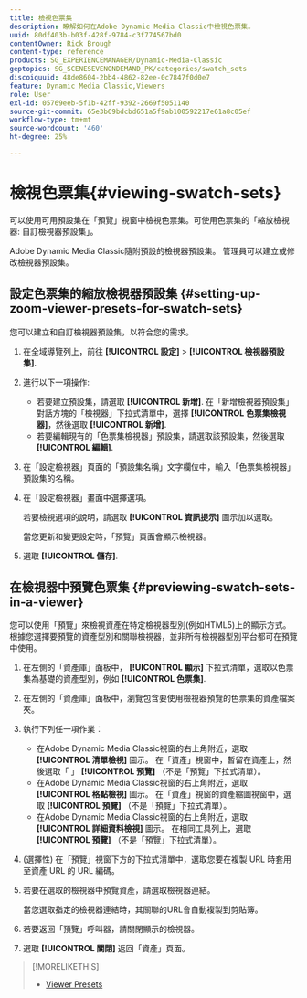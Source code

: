 ```yaml
---
title: 檢視色票集
description: 瞭解如何在Adobe Dynamic Media Classic中檢視色票集。
uuid: 80df403b-b03f-428f-9784-c3f774567bd0
contentOwner: Rick Brough
content-type: reference
products: SG_EXPERIENCEMANAGER/Dynamic-Media-Classic
geptopics: SG_SCENESEVENONDEMAND_PK/categories/swatch_sets
discoiquuid: 48de8604-2bb4-4862-82ee-0c7847f0d0e7
feature: Dynamic Media Classic,Viewers
role: User
exl-id: 05769eeb-5f1b-42ff-9392-2669f5051140
source-git-commit: 65e3b69bdcbd651a5f9ab100592217e61a8c05ef
workflow-type: tm+mt
source-wordcount: '460'
ht-degree: 25%

---
```


# 檢視色票集{#viewing-swatch-sets}

可以使用可用預設集在「預覽」視窗中檢視色票集。可使用色票集的「縮放檢視器: 自訂檢視器預設集」。

Adobe Dynamic Media Classic隨附預設的檢視器預設集。 管理員可以建立或修改檢視器預設集。

## 設定色票集的縮放檢視器預設集 {#setting-up-zoom-viewer-presets-for-swatch-sets}

您可以建立和自訂檢視器預設集，以符合您的需求。

1. 在全域導覽列上，前往 **[!UICONTROL 設定]** > **[!UICONTROL 檢視器預設集]**.
1. 進行以下一項操作:

   * 若要建立預設集，請選取 **[!UICONTROL 新增]**. 在「新增檢視器預設集」對話方塊的「檢視器」下拉式清單中，選擇 **[!UICONTROL 色票集檢視器]**，然後選取 **[!UICONTROL 新增]**.
   * 若要編輯現有的「色票集檢視器」預設集，請選取該預設集，然後選取 **[!UICONTROL 編輯]**.

1. 在「設定檢視器」頁面的「預設集名稱」文字欄位中，輸入「色票集檢視器」預設集的名稱。
1. 在「設定檢視器」畫面中選擇選項。

   若要檢視選項的說明，請選取 **[!UICONTROL 資訊提示]** 圖示加以選取。

   當您更新和變更設定時，「預覽」頁面會顯示檢視器。

1. 選取 **[!UICONTROL 儲存]**.

## 在檢視器中預覽色票集 {#previewing-swatch-sets-in-a-viewer}

您可以使用「預覽」來檢視資產在特定檢視器型別(例如HTML5)上的顯示方式。 根據您選擇要預覽的資產型別和關聯檢視器，並非所有檢視器型別平台都可在預覽中使用。

1. 在左側的「資產庫」面板中， **[!UICONTROL 顯示]** 下拉式清單，選取以色票集為基礎的資產型別，例如 **[!UICONTROL 色票集]**.
1. 在左側的「資產庫」面板中，瀏覽包含要使用檢視器預覽的色票集的資產檔案夾。
1. 執行下列任一項作業︰

   * 在Adobe Dynamic Media Classic視窗的右上角附近，選取 **[!UICONTROL 清單檢視]** 圖示。 在「資產」視窗中，暫留在資產上，然後選取「 」 **[!UICONTROL 預覽]** （不是「預覽」下拉式清單）。
   * 在Adobe Dynamic Media Classic視窗的右上角附近，選取 **[!UICONTROL 格點檢視]** 圖示。 在「資產」視窗的資產縮圖視窗中，選取 **[!UICONTROL 預覽]** （不是「預覽」下拉式清單）。
   * 在Adobe Dynamic Media Classic視窗的右上角附近，選取 **[!UICONTROL 詳細資料檢視]** 圖示。 在相同工具列上，選取 **[!UICONTROL 預覽]** （不是「預覽」下拉式清單）。

1. (選擇性) 在「預覽」視窗下方的下拉式清單中，選取您要在複製 URL 時套用至資產 URL 的 URL 編碼。
1. 若要在選取的檢視器中預覽資產，請選取檢視器連結。

   當您選取指定的檢視器連結時，其關聯的URL會自動複製到剪貼簿。

1. 若要返回「預覽」呼叫器，請關閉顯示的檢視器。
1. 選取 **[!UICONTROL 關閉]** 返回「資產」頁面。

>[!MORELIKETHIS]
>
>* [Viewer Presets](application-setup.md#viewer_presets)

